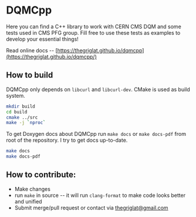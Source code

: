 # DQMCpp

Here you can find a C++ library to work with CERN CMS DQM and some tests used in CMS PFG group. Fill free to use these tests as examples to develop your essential things!

Read online docs -- [https://thegriglat.github.io/dqmcpp](https://thegriglat.github.io/dqmcpp/)

## How to build

DQMCpp only depends on `libcurl` and `libcurl-dev`. CMake is used as build system.
```bash
mkdir build
cd build
cmake ../src
make -j `nproc`
```

To get Doxygen docs about DQMCpp run `make docs` or `make docs-pdf` from root of the repository. I try to get docs up-to-date.
```bash
make docs
make docs-pdf
```

## How to contribute:
 * Make changes
 * run `make` in source -- it will run `clang-format` to make code looks better and unified
 * Submit merge/pull request or contact via thegriglat@gmail.com
 

